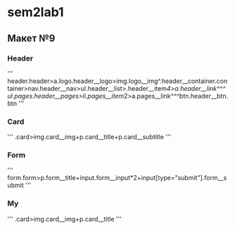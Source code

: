# sem2lab1

## Макет №9 ##

### Header ###

'''
    header.header>a.logo.header__logo>img.logo__img^.header__container.container>nav.header__nav>ul.header__list>.header__item*4>a.header__link^^^ul.pages.header__pages>li.pages__item*2>a.pages__link^^^btn.header__btn.btn
'''

### Card ###

'''
    .card>img.card__img+p.card__title+p.card__subtitle
'''

### Form ###

'''
    form.form>p.form__title+input.form__input*2+input[type="submit"].form__submit
'''

### My ###
'''
    .card>img.card__img+p.card__title
'''